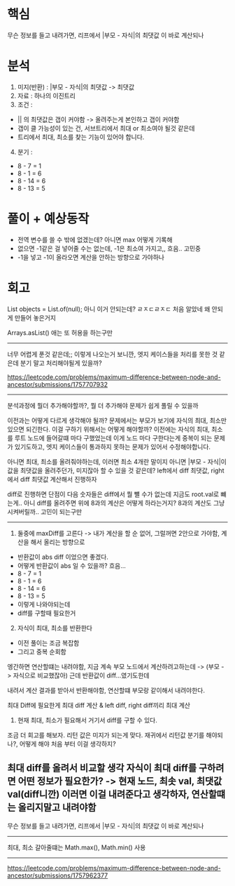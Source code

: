 # 핵심
무슨 정보를 들고 내려가면, 리프에서 |부모 - 자식|의 최댓값 이 바로 계산되나

# 분석

1. 미지(반환) : |부모 - 자식|의 최댓값 -> 최댓값
2. 자료 : 하나의 이진트리
3. 조건 : 
- || 의 최댓값은 갭이 커야함 -> 올려주는게 본인하고 갭이 커야함
- 갭이 클 가능성이 있는 건, 서브트리에서 최대 or 최소여야 될것 같은데
- 트리에서 최대, 최소를 찾는 기능이 있어야 합니다.
4. 분기 : 
- 8 - 7 = 1
- 8 - 1 = 6
- 8 - 14 = 6
- 8 - 13 = 5

# 풀이 + 예상동작
- 전역 변수를 쓸 수 밖에 없겠는데? 아니면 max 어떻게 기록해
- 없으면 -1같은 걸 넣어줄 수는 없는데, -1은 최소여 가지고,, 흐음.. 고민중
- -1을 넣고 -1이 올라오면 계산을 안하는 방향으로 가야하나

# 회고
List<Object> objects = List.of(null);
아니 이거 안되는데? ㄹㅈㄷㄹㅈㄷ 처음 알았네
왜 안되게 만들어 놓은거지

Arrays.asList() 애는 또 허용을 하는구만

---

너무 어렵게 푼것 같은데;;
이렇게 나오는거 보니깐, 엣지 케이스들을 처리를 못한 것 같은데
분기 말고 처리해야될게 있을까?


https://leetcode.com/problems/maximum-difference-between-node-and-ancestor/submissions/1757707932

---
분석과정에 뭘더 추가해야할까?, 뭘 더 추가해야 문제가 쉽게 풀릴 수 있을까

이전과는 어떻게 다르게 생각해야 될까? 
문제에서는 부모가 보기에 자식의 최대, 최소만 있으면 되긴한다.
이걸 구하기 위해서는 어떻게 해야할까? 
이전에는 자식의 최대, 최소를 루트 노드에 들어갈떄 마다 구했었는데 
이게 노드 마다 구한다는게 중복이 되는 문제가 있기도하고, 엣지 케이스들이 통과하지 못하는 문제가 있어서 수정해야합니다.

아니면 최대, 최소를 올려줘야하는데, 이러면 최소 4개란 말이지 
아니면 |부모 - 자식|이 값을 최댓값을 올려주던가, 미지잖아 할 수 있을 것 같은데?
left에서 diff 최댓값, right에서 diff 최댓값 계산해서 진행하자

diff로 진행하면 단점이 다음 숫자들은 diff에서 뭘 뺼 수가 없는데 
지금도 root.val로 뺴는게.. 아니 diff를 올려주면 위에 8과의 계산은 어떻게 하라는거지? 
8과의 계산도 그냥 시켜버릴까.. 고민이 되는구만

---

1. 둘중에 maxDiff를 고른다 -> 내가 계산을 할 순 없어, 그럴꺼면 2안으로 가야함, 계산을 해서 올리는 방향으로
- 반환값이 abs diff 이었으면 좋겠다.
- 어떻게 반환값이 abs 일 수 있을까? 흐음...
- 8 - 7 = 1
- 8 - 1 = 6
- 8 - 14 = 6
- 8 - 13 = 5
- 이렇게 나와야되는데
- diff를 구할때 필요한거 

2. 자식이 최대, 최소를 반환한다
- 이전 풀이는 조금 복잡함
- 그리고 중복 순회함

엥간하면 연산할떄는 내려야함, 지금 계속 부모 노드에서 계산하려고하는데 -> (부모 -> 자식으로 비교했잖아)
근데 반환값이 diff...였기도한데

내려서 계산 결과를 받아서 반환해야함, 연산할떄 부모랑 같이해서 내려야한다.


최대 Diff에 필요한게 
최대 diff 계산 &  left diff, right diff끼리 최대 계산
1. 현재 최대, 최소가 필요해서 거기서 diff를 구할 수 있다.

조금 더 회고를 해보자. 리턴 값은 미지가 되는게 맞다. 재귀에서
리턴값 분기를 해야되나?, 어떻게 해야 처음 부터 이걸 생각하지?

최대 diff를 올려서 비교할 생각
자식이 최대 diff를 구하려면 어떤 정보가 필요한가? -> 현재 노드, 최솟 val, 최댓값 val(diff니깐)
이러면 이걸 내려준다고 생각하자, 연산할떄는 올리지말고 내려야함
---
무슨 정보를 들고 내려가면, 리프에서 |부모 - 자식|의 최댓값 이 바로 계산되나

---
최대, 최소 갈아줄떄는 Math.max(), Math.min() 사용

----
https://leetcode.com/problems/maximum-difference-between-node-and-ancestor/submissions/1757962377